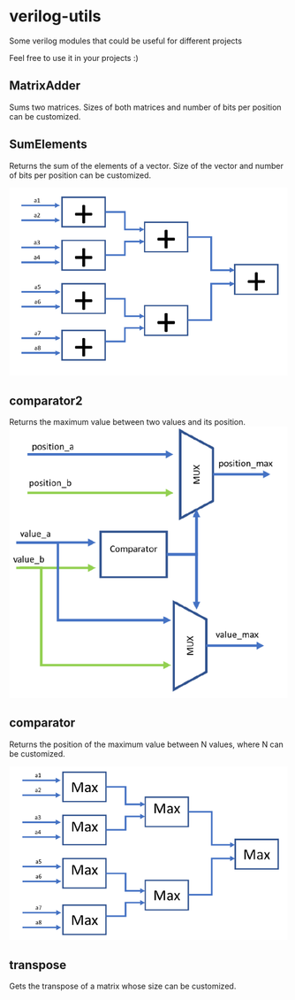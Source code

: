 # verilog-utils
Some verilog modules that could be useful for different projects

Feel free to use it in your projects :)


## MatrixAdder
Sums two matrices. Sizes of both matrices and number of bits per position can be customized.

## SumElements
Returns the sum of the elements of a vector. Size of the vector and number of bits per position can be customized.

![Alt text](images/sumofvectorvalues.PNG?raw=true "Sum of the N values")

## comparator2
Returns the maximum value between two values and its position.
![Alt text](images/comparator2.PNG?raw=true "Comparator of the 2 values")

## comparator
Returns the position of the maximum value between N values, where N can be customized.

![Alt text](images/comparator.PNG?raw=true "Comparator of the N values")

## transpose
Gets the transpose of a matrix whose size can be customized.
